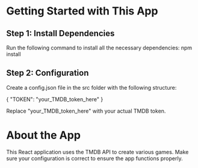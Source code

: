 # Getting Started with This App

## Step 1: Install Dependencies
Run the following command to install all the necessary dependencies:
npm install

## Step 2: Configuration
Create a config.json file in the src folder with the following structure:

{
  "TOKEN": "your_TMDB_token_here"
}

Replace "your_TMDB_token_here" with your actual TMDB token.
# About the App

This React application uses the TMDB API to create various games. Make sure your configuration is correct to ensure the app functions properly.
